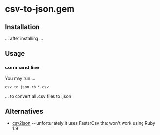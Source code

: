 # csv-to-json.gem

## Installation
... after installing ...

## Usage
### command line

You may run ...

    csv_to_json.rb *.csv

... to convert all .csv files to .json

## Alternatives

* [csv2json](https://github.com/darwin/csv2json) -- unfortunately it uses FasterCsv that won't work using Ruby 1.9
